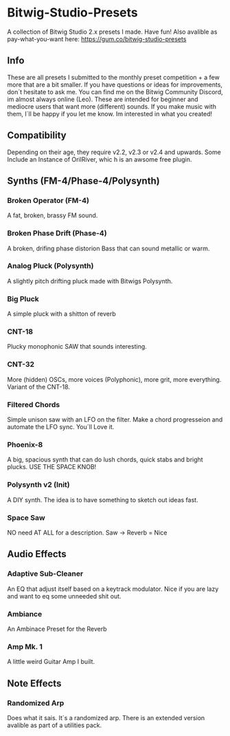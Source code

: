 # Bitwig-Studio-Presets
A collection of Bitwig Studio 2.x presets I made. Have fun!
Also avalible as pay-what-you-want here: https://gum.co/bitwig-studio-presets

## Info
These are all presets I submitted to the monthly preset competition + a few more that are a bit smaller. If you have questions or ideas for improvements, don´t hesitate to ask me. You can find me on the Bitwig Community Discord, im almost always online (Leo).
These are intended for beginner and mediocre users that want more (different) sounds. 
If you make music with them, I´ll be happy if you let me know. Im interested in what you created!
## Compatibility
Depending on their age, they require v2.2, v2.3 or v2.4 and upwards.
Some Include an Instance of OrilRiver, whic h is an awsome free plugin. 

## Synths (FM-4/Phase-4/Polysynth)
### Broken Operator (FM-4)
A fat, broken, brassy FM sound.

### Broken Phase Drift (Phase-4)
A broken, drifing phase distorion Bass that can sound metallic or warm.

### Analog Pluck (Polysynth)
A slightly pitch drifting pluck made with Bitwigs Polysynth.

### Big Pluck
A simple pluck with a shitton of reverb

### CNT-18
Plucky monophonic SAW that sounds interesting.

### CNT-32
More (hidden) OSCs, more voices (Polyphonic), more grit, more everything. Variant of the CNT-18. 

### Filtered Chords
Simple unison saw with an LFO on the filter. Make a chord progresseion and automate the LFO sync. You´ll Love it.

### Phoenix-8
A big, spacious synth that can do lush chords, quick stabs and bright plucks. USE THE SPACE KNOB!

### Polysynth v2 (Init)
A DIY synth. The idea is to have something to sketch out ideas fast.

### Space Saw
NO need AT ALL for a description. Saw -> Reverb = Nice



## Audio Effects
### Adaptive Sub-Cleaner
An EQ that adjust itself based on a keytrack modulator. Nice if you are lazy and want to eq some unneeded shit out.

### Ambiance
An Ambinace Preset for the Reverb

### Amp Mk. 1
A little weird Guitar Amp I built.

## Note Effects
### Randomized Arp
Does what it sais. It´s a randomized arp.
There is an extended version avalible as part of a utilities pack.
